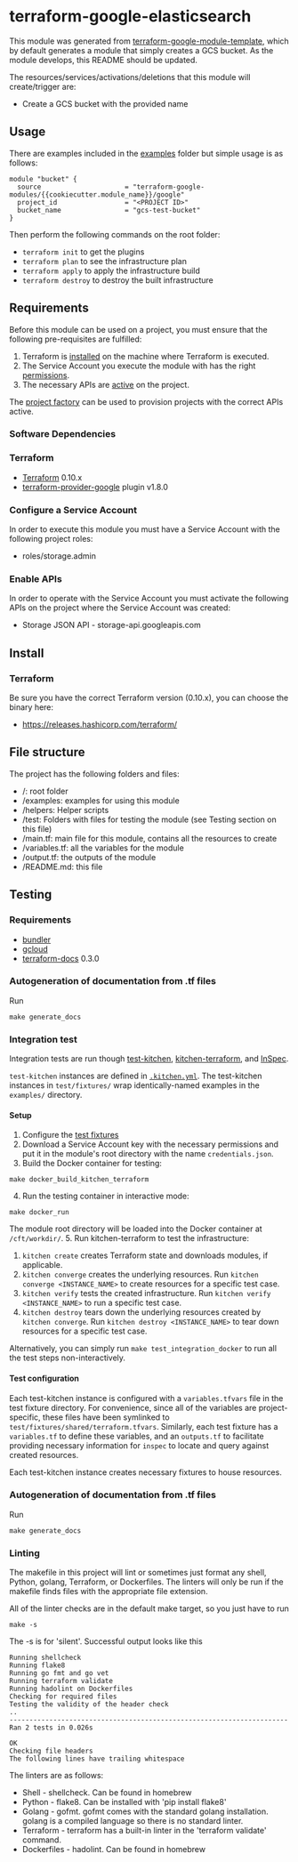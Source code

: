 # terraform-google-elasticsearch

This module was generated from [terraform-google-module-template](https://github.com/terraform-google-modules/terraform-google-module-template/), which by default generates a module that simply creates a GCS bucket. As the module develops, this README should be updated.

The resources/services/activations/deletions that this module will create/trigger are:
- Create a GCS bucket with the provided name

## Usage
There are examples included in the [examples](./examples/) folder but simple usage is as follows:

```hcl
module "bucket" {
  source                     = "terraform-google-modules/{{cookiecutter.module_name}}/google"
  project_id                 = "<PROJECT ID>"
  bucket_name                = "gcs-test-bucket"
}
```

Then perform the following commands on the root folder:

- `terraform init` to get the plugins
- `terraform plan` to see the infrastructure plan
- `terraform apply` to apply the infrastructure build
- `terraform destroy` to destroy the built infrastructure


[^]: (autogen_docs_start)

[^]: (autogen_docs_end)

## Requirements

Before this module can be used on a project, you must ensure that the following pre-requisites are fulfilled:

1. Terraform is [installed](#software-dependencies) on the machine where Terraform is executed.
2. The Service Account you execute the module with has the right [permissions](#configure-a-service-account).
3. The necessary APIs are [active](#enable-apis) on the project.

The [project factory](https://github.com/terraform-google-modules/terraform-google-project-factory) can be used to provision projects with the correct APIs active.

### Software Dependencies
### Terraform
- [Terraform](https://www.terraform.io/downloads.html) 0.10.x
- [terraform-provider-google](https://github.com/terraform-providers/terraform-provider-google) plugin v1.8.0

### Configure a Service Account
In order to execute this module you must have a Service Account with the
following project roles:
- roles/storage.admin

### Enable APIs
In order to operate with the Service Account you must activate the following APIs on the project where the Service Account was created:

- Storage JSON API - storage-api.googleapis.com

## Install

### Terraform
Be sure you have the correct Terraform version (0.10.x), you can choose the binary here:
- https://releases.hashicorp.com/terraform/

## File structure
The project has the following folders and files:

- /: root folder
- /examples: examples for using this module
- /helpers: Helper scripts
- /test: Folders with files for testing the module (see Testing section on this file)
- /main.tf: main file for this module, contains all the resources to create
- /variables.tf: all the variables for the module
- /output.tf: the outputs of the module
- /README.md: this file

## Testing

### Requirements
- [bundler](https://github.com/bundler/bundler)
- [gcloud](https://cloud.google.com/sdk/install)
- [terraform-docs](https://github.com/segmentio/terraform-docs/releases) 0.3.0

### Autogeneration of documentation from .tf files
Run
```
make generate_docs
```

### Integration test

Integration tests are run though [test-kitchen](https://github.com/test-kitchen/test-kitchen), [kitchen-terraform](https://github.com/newcontext-oss/kitchen-terraform), and [InSpec](https://github.com/inspec/inspec).

`test-kitchen` instances are defined in [`.kitchen.yml`](./.kitchen.yml). The test-kitchen instances in `test/fixtures/` wrap identically-named examples in the `examples/` directory.

#### Setup

1. Configure the [test fixtures](#test-configuration)
2. Download a Service Account key with the necessary permissions and put it in the module's root directory with the name `credentials.json`.
3. Build the Docker container for testing:

  ```
  make docker_build_kitchen_terraform
  ```
4. Run the testing container in interactive mode:

  ```
  make docker_run
  ```

  The module root directory will be loaded into the Docker container at `/cft/workdir/`.
5. Run kitchen-terraform to test the infrastructure:

  1. `kitchen create` creates Terraform state and downloads modules, if applicable.
  2. `kitchen converge` creates the underlying resources. Run `kitchen converge <INSTANCE_NAME>` to create resources for a specific test case.
  3. `kitchen verify` tests the created infrastructure. Run `kitchen verify <INSTANCE_NAME>` to run a specific test case.
  4. `kitchen destroy` tears down the underlying resources created by `kitchen converge`. Run `kitchen destroy <INSTANCE_NAME>` to tear down resources for a specific test case.

Alternatively, you can simply run `make test_integration_docker` to run all the test steps non-interactively.

#### Test configuration

Each test-kitchen instance is configured with a `variables.tfvars` file in the test fixture directory. For convenience, since all of the variables are project-specific, these files have been symlinked to `test/fixtures/shared/terraform.tfvars`.
Similarly, each test fixture has a `variables.tf` to define these variables, and an `outputs.tf` to facilitate providing necessary information for `inspec` to locate and query against created resources.

Each test-kitchen instance creates necessary fixtures to house resources.

### Autogeneration of documentation from .tf files
Run
```
make generate_docs
```

### Linting
The makefile in this project will lint or sometimes just format any shell,
Python, golang, Terraform, or Dockerfiles. The linters will only be run if
the makefile finds files with the appropriate file extension.

All of the linter checks are in the default make target, so you just have to
run

```
make -s
```

The -s is for 'silent'. Successful output looks like this

```
Running shellcheck
Running flake8
Running go fmt and go vet
Running terraform validate
Running hadolint on Dockerfiles
Checking for required files
Testing the validity of the header check
..
----------------------------------------------------------------------
Ran 2 tests in 0.026s

OK
Checking file headers
The following lines have trailing whitespace
```

The linters
are as follows:
* Shell - shellcheck. Can be found in homebrew
* Python - flake8. Can be installed with 'pip install flake8'
* Golang - gofmt. gofmt comes with the standard golang installation. golang
is a compiled language so there is no standard linter.
* Terraform - terraform has a built-in linter in the 'terraform validate'
command.
* Dockerfiles - hadolint. Can be found in homebrew
